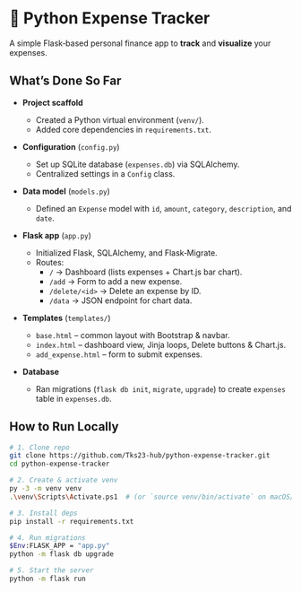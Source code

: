 # 🏦 Python Expense Tracker

A simple Flask‑based personal finance app to **track** and **visualize** your expenses.

## What’s Done So Far

- **Project scaffold**

  - Created a Python virtual environment (`venv/`).
  - Added core dependencies in `requirements.txt`.

- **Configuration** (`config.py`)

  - Set up SQLite database (`expenses.db`) via SQLAlchemy.
  - Centralized settings in a `Config` class.

- **Data model** (`models.py`)

  - Defined an `Expense` model with `id`, `amount`, `category`, `description`, and `date`.

- **Flask app** (`app.py`)

  - Initialized Flask, SQLAlchemy, and Flask‑Migrate.
  - Routes:
    - `/` → Dashboard (lists expenses + Chart.js bar chart).
    - `/add` → Form to add a new expense.
    - `/delete/<id>` → Delete an expense by ID.
    - `/data` → JSON endpoint for chart data.

- **Templates** (`templates/`)

  - `base.html` – common layout with Bootstrap & navbar.
  - `index.html` – dashboard view, Jinja loops, Delete buttons & Chart.js.
  - `add_expense.html` – form to submit expenses.

- **Database**
  - Ran migrations (`flask db init`, `migrate`, `upgrade`) to create `expenses` table in `expenses.db`.

## How to Run Locally

```bash
# 1. Clone repo
git clone https://github.com/Tks23-hub/python-expense-tracker.git
cd python-expense-tracker

# 2. Create & activate venv
py -3 -m venv venv
.\venv\Scripts\Activate.ps1  # (or `source venv/bin/activate` on macOS/Linux)

# 3. Install deps
pip install -r requirements.txt

# 4. Run migrations
$Env:FLASK_APP = "app.py"
python -m flask db upgrade

# 5. Start the server
python -m flask run
```
